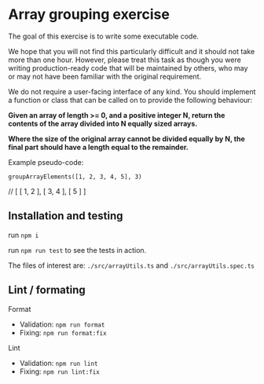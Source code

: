 # Array grouping exercise

The goal of this exercise is to write some executable code. 

We hope that you will not find this particularly difficult and it should not take more than one hour. However, please treat this task as though you were writing production-ready code that will be maintained by others, who may or may not have been familiar with the original requirement.

We do not require a user-facing interface of any kind. You should implement a function or class that can be called on to provide the following behaviour:

**Given an array of length >= 0, and a positive integer N, return the contents of the array divided into N equally sized arrays.**

**Where the size of the original array cannot be divided equally by N, the final part should have a length equal to the remainder.**

Example pseudo-code: 

`groupArrayElements([1, 2, 3, 4, 5], 3)`

// [ [ 1, 2 ], [ 3, 4 ], [ 5 ] ] 


## Installation and testing
run `npm i`

run `npm run test` to see the tests in action.

The files of interest are: `./src/arrayUtils.ts` and `./src/arrayUtils.spec.ts`

## Lint / formating

Format
- Validation: `npm run format`
- Fixing: `npm run format:fix`

Lint
- Validation: `npm run lint`
- Fixing: `npm run lint:fix`
